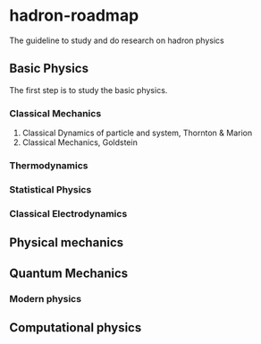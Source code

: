 # hadron-roadmap
The guideline to study and do research on hadron physics

## Basic Physics

The first step is to study the basic physics.

### Classical Mechanics
1. Classical Dynamics of particle and system, Thornton & Marion
2. Classical Mechanics, Goldstein


### Thermodynamics

### Statistical Physics

### Classical Electrodynamics

## Physical mechanics


## Quantum Mechanics

### Modern physics

## Computational physics



